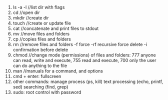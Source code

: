 1.  ls -a -l //list dir with flags
2.  cd //open dir
3.  mkdir //create dir
4.  touch //create or update file
5.  cat //concatenate and print files to stdout
6.  mv //move files and folders
7.  cp //copies files and folders
8.  rm //remove files and folders -f force -rf recursive force delete -i confirmation before delete
9.  chmod //change mode (permissions) of files and folders: 777 anyone can read, write and execute, 755 read and execute, 700 only the user can do anything to the file
10. man //manuals for a command, and options
11. cmd + enter: fullscreen
12. other commands: manage process (ps, kill) text processing (echo, printf, sed) searching (find, grep)
13. sudo: root control with password
